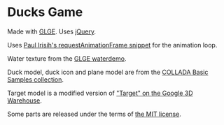 Ducks Game
==========

Made with [GLGE](http://www.glge.org/). Uses [jQuery](http://jquery.com/).

Uses [Paul Irisih's requestAnimationFrame snippet](http://paulirish.com/2011/requestanimationframe-for-smart-animating/) for the animation loop.

Water texture from the [GLGE waterdemo](https://github.com/supereggbert/GLGE/tree/master/examples/waterdemo).

Duck model, duck icon and plane model are from the [COLLADA Basic Samples collection](https://collada.org/owl/browse.php?sess=0&parent=120&expand=1&order=name&curview=0&sortname=ASC).

Target model is a modified version of ["Target" on the Google 3D Warehouse](http://sketchup.google.com/3dwarehouse/details?mid=9b449f001b59e44bf68f483d72a2d14).

Some parts are released under the terms of [the MIT license](http://www.opensource.org/licenses/MIT).